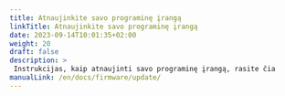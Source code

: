 ```yaml
---
title: Atnaujinkite savo programinę įrangą
linkTitle: Atnaujinkite savo programinę įrangą
date: 2023-09-14T10:01:35+02:00
weight: 20
draft: false
description: >
 Instrukcijas, kaip atnaujinti savo programinę įrangą, rasite čia
manualLink: /en/docs/firmware/update/
---
```

